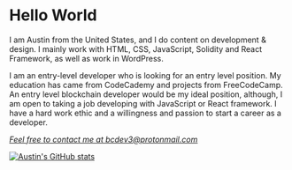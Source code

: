# Hello World  
  I am Austin from the United States, and I do content on development & design. I mainly work with HTML, CSS, JavaScript, Solidity and React Framework, as well as work in WordPress.
  
  I am an entry-level developer who is looking for an entry level position. My education has came from CodeCademy and projects from FreeCodeCamp. An entry level blockchain developer would be my ideal position, although, I am open to taking a job developing with JavaScript or React framework. I have a hard work ethic and a willingness and passion to start a career as a developer.
  
  <u>*Feel free to contact me at bcdev3@protonmail.com*</u>


[![Austin's GitHub stats](https://github-readme-stats.vercel.app/api?username=bchaindeveloper)](https://github.com/anuraghazra/github-readme-stats)
